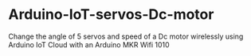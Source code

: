 # Arduino-IoT-servos-Dc-motor
Change the angle of 5 servos and speed of a Dc motor wirelessly using Arduino IoT Cloud with an Arduino MKR Wifi 1010
